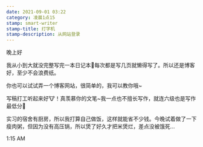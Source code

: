 ```yaml
---
date: 2021-09-01 03:22
category: 凌晨1点15
stamp: smart-writer
stamp-title: 打字机
stamp-description: 从网站登录
---
```


<p>
晚上好

我从小到大就没完整写完一本日记本🤣每次都是写几页就懒得写了。所以还是博客好，至少不会浪费纸。

你也可以试试弄一个博客网站，很简单的，我可以教你哦~

写稿打工听起来好🐮！真羡慕你的文笔~我一点也不擅长写作，就连六级也是写作最低分🥲

实习的宿舍有厨房，所以我打算自己做饭，这样就能省不少钱。今晚试着做了一下瘦肉粥，但因为没有高压锅，所以煲了好久才把米煲烂，差点没被饿死…


1:15 AM
</p>